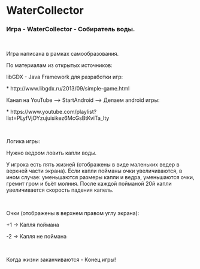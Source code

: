 # WaterCollector
<h3>Игра - WaterCollector - Собиратель воды.</h3>

<br>

<p>Игра написана в рамках самообразования.</p>
<p>По материалам из открытых источников:</p>
<p>libGDX - Java Framework для разработки игр:</p>
<p>* http://www.libgdx.ru/2013/09/simple-game.html</p>
<p>Канал на YouTube --> StartAndroid --> Делаем android игры:</p>
<p>* https://www.youtube.com/playlist?list=PLyfVjOYzujuisikez6McGsBtKviTa_lty</p>

<br>

<p>Логика игры:</p>
<p>Нужно ведром ловить капли воды.</p>
<p>У игрока есть пять жизней (отображены в виде маленьких ведер в верхней части экрана).
Если капли пойманы очки увеличиваются,
в ином случае: уменьшаются размеры капли и ведра, уменьшаются очки, гремит гром и бьёт молния.
После каждой пойманой 20й капли увеличивается скорость падения капель.</p>

<br>

<p>Очки (отображены в верхнем правом углу экрана):</p>
<p>+1 -> Капля поймана</p>
<p>-2 -> Капля не поймана</p>
<br>
<p>Когда жизни заканчиваются - Конец игры!</p>
